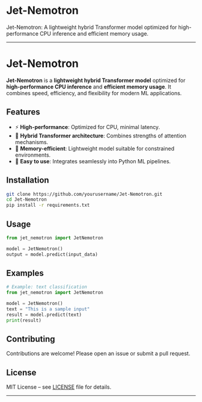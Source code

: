 # Jet-Nemotron
Jet-Nemotron: A lightweight hybrid Transformer model optimized for high-performance CPU inference and efficient memory usage.

---

# Jet-Nemotron

**Jet-Nemotron** is a **lightweight hybrid Transformer model** optimized for **high-performance CPU inference** and **efficient memory usage**. It combines speed, efficiency, and flexibility for modern ML applications.

## Features

* ⚡ **High-performance**: Optimized for CPU, minimal latency.
* 🧠 **Hybrid Transformer architecture**: Combines strengths of attention mechanisms.
* 💾 **Memory-efficient**: Lightweight model suitable for constrained environments.
* 🔧 **Easy to use**: Integrates seamlessly into Python ML pipelines.

## Installation

```bash
git clone https://github.com/yourusername/Jet-Nemotron.git
cd Jet-Nemotron
pip install -r requirements.txt
```

## Usage

```python
from jet_nemotron import JetNemotron

model = JetNemotron()
output = model.predict(input_data)
```

## Examples

```python
# Example: text classification
from jet_nemotron import JetNemotron

model = JetNemotron()
text = "This is a sample input"
result = model.predict(text)
print(result)
```

## Contributing

Contributions are welcome! Please open an issue or submit a pull request.

## License

MIT License – see [LICENSE](LICENSE) file for details.

---


